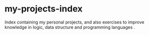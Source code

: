 # my-projects-index
Index containing my personal projects, and also exercises to improve knowledge in logic, data structure and programming languages ​.
